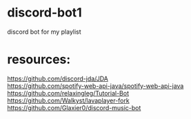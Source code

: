 # discord-bot1
discord bot for my playlist

# resources:
https://github.com/discord-jda/JDA <br>
https://github.com/spotify-web-api-java/spotify-web-api-java  <br>
https://github.com/relaxingleg/Tutorial-Bot  <br>
https://github.com/Walkyst/lavaplayer-fork <br>
https://github.com/Glaxier0/discord-music-bot  <br>
